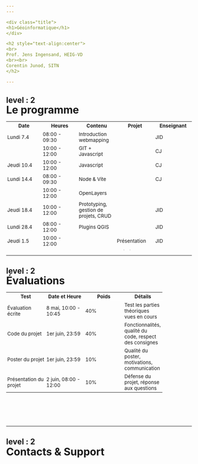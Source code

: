 ```yaml
---
---

<div class="title">
<h1>Géoinformatique</h1>
</div>

<h2 style="text-align:center">
<br>
Prof. Jens Ingensand, HEIG-VD
<br><br>
Corentin Junod, SITN
</h2>

---
```

level : 2
---
# Le programme

<style>
h1{
    margin-bottom:8px;
    margin-top:-20px;
}
table{
    font-size:10pt;
    width:100%;
}
td, th{
    margin:0;
    padding:3px !important;
}
thead{
    border-bottom:1px solid white;
}
.important{
    font-weight:bold;
    color:#C00;
}
</style>

<table>
<thead>
  <tr><th>Date</th><th>Heures</th><th>Contenu</th><th>Projet</th><th>Enseignant</th></tr>
</thead>
<tbody>
  <tr><td>Lundi 7.4</td><td>08:00 - 09:30</td><td>Introduction webmapping</td><td></td><td>JID</td> </tr>
  <tr><td></td><td>10:00 - 12:00</td><td>GIT + Javascript</td><td></td><td>CJ</td>  </tr>

  <tr><td>Jeudi 10.4</td><td>10:00 - 12:00</td><td>Javascript</td><td></td><td>CJ</td></tr>

  <tr><td>Lundi 14.4</td><td>08:00 - 09:30</td><td>Node & Vite</td><td></td><td>CJ</td></tr>
  <tr><td></td><td>10:00 - 12:00</td><td>OpenLayers</td><td></td></tr>

  <tr><td>Jeudi 18.4</td><td>10:00 - 12:00</td><td>Prototyping, gestion de projets, CRUD</td><td></td><td>JID</td></tr>

  <tr><td>Lundi 28.4</td><td>08:00 - 12:00</td><td>Plugins QGIS</td><td></td><td>JID</td></tr>

  <tr><td>Jeudi 1.5</td><td>10:00 - 12:00</td><td></td><td>Présentation</td><td>JID</td></tr>

  <tr><td>Lundi 5.5</td><td>08:00 - 09:30</td><td></td><td>Création des groupes + idées</td><td>CJ + JID</td></tr>
  <tr><td></td><td>10:00 - 12:00</td><td></td><td>Temps de travail</td><td></td></tr>

  <tr><td>Jeudi 8.5</td><td>10:00 - 11:00</td><td class="important">Test (45 minutes)</td><td></td><td>CJ + JID</td></tr>
  <tr><td></td><td>11:00 - 12:00</td><td></td><td>Temps de travail</td><td></td></tr>

  <tr><td>Lundi 19.5</td><td>08:00 - 12:00</td><td></td><td>Temps de travail</td><td>CJ + JID</td></tr>
  <tr><td>Jeudi 22.5</td><td>10:00 - 12:00</td><td></td><td>Temps de travail</td><td>CJ + JID</td></tr>
  <tr><td>Lundi 26.5</td><td>08:00 - 12:00</td><td></td><td>Temps de travail</td><td>CJ + JID</td></tr>

  <tr><td>Lundi 2.6</td><td>08:00 - 12:00</td><td></td><td class="important">Rendu du code + Présentations</td><td>CJ + JID</td></tr>

</tbody></table>

---
level : 2
---
# Évaluations

<style>
td{
    width:100px;
}
table{
    height:350px;
}
thead{
    border-bottom:1px solid white;
}
</style>

<table>
<thead>
    <tr><th>Test</th><th>Date et Heure</th><th>Poids</th><th>Détails</th></tr> 
</thead>
<tbody>
    <tr><td>Évaluation écrite</td>     <td>8 mai, 10:00 - 10:45</td><td>40%</td><td>Test les parties théoriques vues en cours </td></tr>
    <tr><td>Code du projet</td>        <td>1er juin, 23:59</td><td>40%</td><td>Fonctionnalités, qualité du code, respect des consignes</td></tr>
    <tr><td>Poster du projet</td>      <td>1er juin, 23:59</td><td>10%</td><td>Qualité du poster, motivations, communication</td></tr>
    <tr><td>Présentation du projet</td><td>2 juin, 08:00 - 12:00</td><td>10%</td><td>Défense du projet, réponse aux questions</td></tr>
</tbody>
</table>

---
level : 2
---
# Contacts & Support